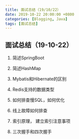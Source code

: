 ```yaml
---
title: 面试总结（19/10/22）
date: 2019-10-22 20:00:00 +0800
categories: [Blogging, Java]
tags: [面试总结]
---
```


## 面试总结（19-10-22）

1. 简述SpringBoot

2. 简述HashMap

3. Mybatis和Hibernate的区别

4. Redis支持的数据类型

5. 如何排查慢SQL，如何优化

6. 线上故障如何排查

7. 索引原理， 建立索引注意事项

8. 三次握手和四次握手
